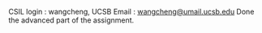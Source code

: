 CSIL login : wangcheng, UCSB Email : wangcheng@umail.ucsb.edu
Done the advanced part of the assignment.
